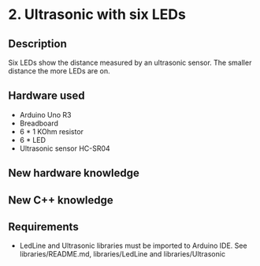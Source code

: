 # 2. Ultrasonic with six LEDs

## Description
Six LEDs show the distance measured by an ultrasonic sensor. The smaller distance the more LEDs are on.

## Hardware used
* Arduino Uno R3
* Breadboard
* 6 * 1 KOhm resistor
* 6 * LED
* Ultrasonic sensor HC-SR04

## New hardware knowledge

## New C++ knowledge

## Requirements
* LedLine and Ultrasonic libraries must be imported to Arduino IDE. See libraries/README.md, libraries/LedLine and 
libraries/Ultrasonic






